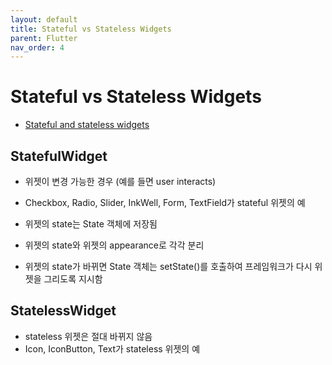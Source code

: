```yaml
---
layout: default
title: Stateful vs Stateless Widgets
parent: Flutter
nav_order: 4
---
```


# Stateful vs Stateless Widgets

- [Stateful and stateless widgets](https://docs.flutter.dev/development/ui/interactive#stateful-and-stateless-widgets)

## StatefulWidget

- 위젯이 변경 가능한 경우 (예를 들면 user interacts)
- Checkbox, Radio, Slider, InkWell, Form, TextField가 stateful 위젯의 예

- 위젯의 state는 State 객체에 저장됨
- 위젯의 state와 위젯의 appearance로 각각 분리
- 위젯의 state가 바뀌면 State 객체는 setState()를 호출하여 프레임워크가 다시 위젯을 그리도록 지시함


## StatelessWidget

- stateless 위젯은 절대 바뀌지 않음
- Icon, IconButton, Text가 stateless 위젯의 예

